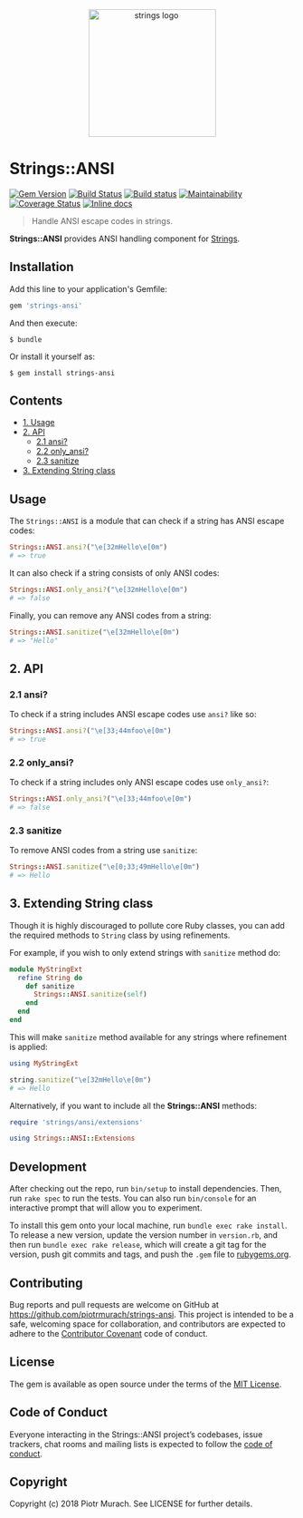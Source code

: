 <div align="center">
  <img width="225" src="https://github.com/piotrmurach/strings/blob/master/assets/strings_logo.png" alt="strings logo" />
</div>

# Strings::ANSI

[![Gem Version](https://badge.fury.io/rb/strings-ansi.svg)][gem]
[![Build Status](https://secure.travis-ci.org/piotrmurach/strings-ansi.svg?branch=master)][travis]
[![Build status](https://ci.appveyor.com/api/projects/status/amffv5g25m02yu9h?svg=true)][appveyor]
[![Maintainability](https://api.codeclimate.com/v1/badges/7c018a761a342ccb0746/maintainability)][codeclimate]
[![Coverage Status](https://coveralls.io/repos/github/piotrmurach/strings-ansi/badge.svg?branch=master)][coverage]
[![Inline docs](http://inch-ci.org/github/piotrmurach/strings-ansi.svg?branch=master)][inchpages]

[gem]: http://badge.fury.io/rb/strings-ansi
[travis]: http://travis-ci.org/piotrmurach/strings-ansi
[appveyor]: https://ci.appveyor.com/project/piotrmurach/strings-ansi
[codeclimate]: https://codeclimate.com/github/piotrmurach/strings-ansi/maintainability
[coverage]: https://coveralls.io/github/piotrmurach/strings-ansi?branch=master
[inchpages]: http://inch-ci.org/github/piotrmurach/strings-ansi

> Handle ANSI escape codes in strings.

**Strings::ANSI** provides ANSI handling component for [Strings](https://github.com/piotrmurach/strings).

## Installation

Add this line to your application's Gemfile:

```ruby
gem 'strings-ansi'
```

And then execute:

    $ bundle

Or install it yourself as:

    $ gem install strings-ansi

## Contents

* [1. Usage](#1-usage)
* [2. API](#2-api)
  * [2.1 ansi?](#21-ansi)
  * [2.2 only_ansi?](#22-only_ansi)
  * [2.3 sanitize](#23-sanitize)
* [3. Extending String class](#3-extending-string-class)

## Usage

The `Strings::ANSI` is a module that can check if a string has ANSI escape codes:

```ruby
Strings::ANSI.ansi?("\e[32mHello\e[0m")
# => true
```

It can also check if a string consists of only ANSI codes:

```ruby
Strings::ANSI.only_ansi?("\e[32mHello\e[0m")
# => false
```

Finally, you can remove any ANSI codes from a string:

```ruby
Strings::ANSI.sanitize("\e[32mHello\e[0m")
# => "Hello"
```

## 2. API

### 2.1 ansi?

To check if a string includes ANSI escape codes use `ansi?` like so:

```ruby
Strings::ANSI.ansi?("\e[33;44mfoo\e[0m")
# => true
```

### 2.2 only_ansi?

To check if a string includes only ANSI escape codes use `only_ansi?`:

```ruby
Strings::ANSI.only_ansi?("\e[33;44mfoo\e[0m")
# => false
```

### 2.3 sanitize

To remove ANSI codes from a string use `sanitize`:

```ruby
Strings::ANSI.sanitize("\e[0;33;49mHello\e[0m")
# => Hello
```

## 3. Extending String class

Though it is highly discouraged to pollute core Ruby classes, you can add the required methods to `String` class by using refinements.

For example, if you wish to only extend strings with `sanitize` method do:

```ruby
module MyStringExt
  refine String do
    def sanitize
      Strings::ANSI.sanitize(self)
    end
  end
end
```

This will make `sanitize` method available for any strings where refinement is applied:

```ruby
using MyStringExt

string.sanitize("\e[32mHello\e[0m")
# => Hello
```

Alternatively, if you want to include all the **Strings::ANSI** methods:

```ruby
require 'strings/ansi/extensions'

using Strings::ANSI::Extensions
```

## Development

After checking out the repo, run `bin/setup` to install dependencies. Then, run `rake spec` to run the tests. You can also run `bin/console` for an interactive prompt that will allow you to experiment.

To install this gem onto your local machine, run `bundle exec rake install`. To release a new version, update the version number in `version.rb`, and then run `bundle exec rake release`, which will create a git tag for the version, push git commits and tags, and push the `.gem` file to [rubygems.org](https://rubygems.org).

## Contributing

Bug reports and pull requests are welcome on GitHub at https://github.com/piotrmurach/strings-ansi. This project is intended to be a safe, welcoming space for collaboration, and contributors are expected to adhere to the [Contributor Covenant](http://contributor-covenant.org) code of conduct.

## License

The gem is available as open source under the terms of the [MIT License](https://opensource.org/licenses/MIT).

## Code of Conduct

Everyone interacting in the Strings::ANSI project’s codebases, issue trackers, chat rooms and mailing lists is expected to follow the [code of conduct](https://github.com/piotrmurach/strings-ansi/blob/master/CODE_OF_CONDUCT.md).

## Copyright

Copyright (c) 2018 Piotr Murach. See LICENSE for further details.
